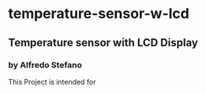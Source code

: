 temperature-sensor-w-lcd
========================

<h2 style="text-aling:center;">Temperature sensor with LCD Display</h2>
<h3 style="text-aling:center;">by Alfredo Stefano</h3>

This Project is intended for 
